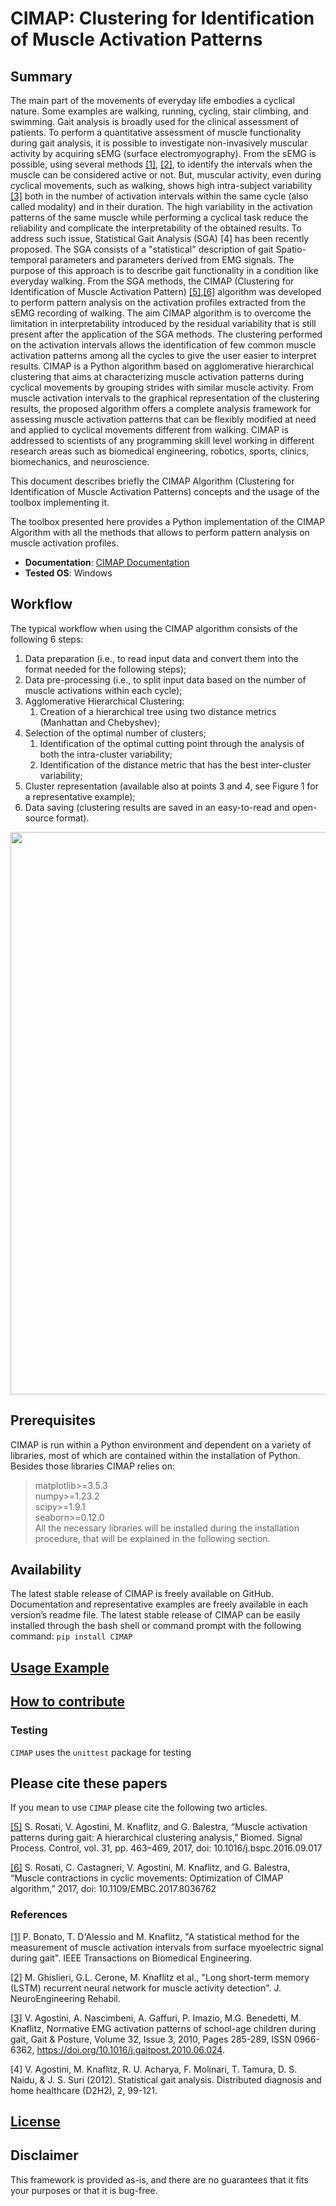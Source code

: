 # CIMAP: Clustering for Identification of Muscle Activation Patterns

## Summary

The main part of the movements of everyday life embodies a cyclical nature. Some examples are walking, running, cycling, stair climbing, and swimming. Gait analysis is broadly used for the clinical assessment of patients. To perform a quantitative assessment of muscle functionality during gait analysis, it is possible to  investigate non-invasively muscular activity by acquiring sEMG (surface electromyography). From the sEMG is possible, using several methods [[1]](https://doi.org/10.1109/10.661154), [[2]](https://doi.org/10.1186/s12984-021-00945-w), to identify the intervals when the muscle can be considered active or not. But, muscular activity, even during cyclical movements, such as walking, shows high intra-subject variability [[3]](https://doi.org/10.1016/j.gaitpost.2010.06.024) both in the number of activation intervals within the same cycle (also called modality) and in their duration. The high variability in the activation patterns of the same muscle while performing a cyclical task reduce the reliability and complicate the interpretability of the obtained results. To address such issue, Statistical Gait Analysis (SGA) [4] has been recently proposed. The SGA consists of a "statistical" description of gait Spatio-temporal parameters and parameters derived from EMG signals. The purpose of this approach is to describe gait functionality in a condition like everyday walking. From the SGA methods, the CIMAP (Clustering for Identification of Muscle Activation Pattern) [[5]](https://doi.org/10.1016/j.bspc.2016.09.017),[[6]](https://doi.org/10.1109/EMBC.2017.8036762) algorithm was developed to perform pattern analysis on the activation profiles extracted from the sEMG recording of walking. The aim CIMAP algorithm is to overcome the  limitation in interpretability introduced by the residual variability that is still present after the application of the SGA methods. The clustering performed on the activation intervals allows the identification of few common muscle activation patterns among all the cycles to give the user easier to interpret results. 
CIMAP is a Python algorithm based on agglomerative hierarchical clustering that aims at characterizing muscle activation patterns during cyclical movements by grouping strides with similar muscle activity. From muscle activation intervals to the graphical representation of the clustering results, the proposed algorithm offers a complete analysis framework for assessing muscle activation patterns that can be flexibly modified at need and applied to cyclical movements different from walking. CIMAP is addressed to scientists of any programming skill level working in different research areas such as biomedical engineering, robotics, sports, clinics, biomechanics, and neuroscience.

 This document describes briefly the CIMAP Algorithm (Clustering for Identification of Muscle Activation Patterns) concepts and the usage of the toolbox implementing it.
 
 The toolbox presented here provides a Python implementation of the CIMAP Algorithm with all the methods that allows to perform pattern analysis on muscle activation profiles.

* **Documentation**: [CIMAP Documentation]()
* **Tested OS**: Windows
 
 ## Workflow
 
 The typical workflow when using the CIMAP algorithm consists of the following 6 steps:
 
1.	Data preparation (i.e., to read input data and convert them into the format needed for the following steps);
2.	Data pre-processing (i.e., to split input data based on the number of muscle activations within each cycle);
3.	Agglomerative Hierarchical Clustering:
      1. Creation of a hierarchical tree using two distance metrics (Manhattan and Chebyshev);
4.	Selection of the optimal number of clusters;
      1.	Identification of the optimal cutting point through the analysis of both the intra-cluster variability;
      2.	Identification of the distance metric that has the best inter-cluster variability;
5.	Cluster representation (available also at points 3 and 4, see Figure 1 for a representative example);
6.	Data saving (clustering results are saved in an easy-to-read and open-source format).


 <img width="900" src="https://github.com/marcoghislieri/CIMAP/blob/master/docs/source/_static/CIMAPworkflow.png">
 
 ## Prerequisites
 CIMAP is run within a Python environment and dependent on a variety of libraries, most of which are contained within the installation of Python.
 Besides those libraries CIMAP relies on:
 >matplotlib>=3.5.3 <br />
 >numpy>=1.23.2 <br />
 >scipy>=1.9.1 <br /> 
 >seaborn>=0.12.0 <br /> 
 All the necessary libraries will be installed during the installation procedure, that will be explained in the following section.
 
 ## Availability
 The latest stable release of CIMAP is freely available on GitHub. Documentation and representative examples are freely available in each version’s readme file. The latest stable release of CIMAP can be easily installed through the bash shell or command prompt with the following command: ```pip install CIMAP```

## [Usage Example]()

## [How to contribute]()

### Testing
``CIMAP`` uses the ``unittest`` package for testing

## Please cite these papers
If you mean to use ``CIMAP`` please cite the following two articles.

[[5]](https://doi.org/10.1016/j.bspc.2016.09.017) S. Rosati, V. Agostini, M. Knaflitz, and G. Balestra, “Muscle activation patterns during gait: A hierarchical clustering analysis,” Biomed. Signal Process. Control, vol. 31, pp. 463–469, 2017, doi: 10.1016/j.bspc.2016.09.017

[[6]](https://doi.org/10.1109/EMBC.2017.8036762) S. Rosati, C. Castagneri, V. Agostini, M. Knaflitz, and G. Balestra, “Muscle contractions in cyclic movements: Optimization of CIMAP algorithm,” 2017, doi: 10.1109/EMBC.2017.8036762

### References

[[1]](https://doi.org/10.1109/10.661154) P. Bonato, T. D'Alessio and M. Knaflitz, "A statistical method for the measurement of muscle activation intervals from surface myoelectric signal during gait". IEEE Transactions on Biomedical Engineering.

[[2]](https://doi.org/10.1186/s12984-021-00945-w) M. Ghislieri, G.L. Cerone, M. Knaflitz et al., "Long short-term memory (LSTM) recurrent neural network for muscle activity detection". J. NeuroEngineering Rehabil.

[[3]](https://doi.org/10.1016/j.gaitpost.2010.06.024) V. Agostini, A. Nascimbeni, A. Gaffuri, P. Imazio, M.G. Benedetti, M. Knaflitz, Normative EMG activation patterns of school-age children during gait, Gait & Posture, Volume 32, Issue 3, 2010, Pages 285-289, ISSN 0966-6362, https://doi.org/10.1016/j.gaitpost.2010.06.024.
 
[4] V. Agostini, M. Knaflitz, R. U. Acharya, F. Molinari, T. Tamura, D. S. Naidu, & J. S. Suri (2012). Statistical gait analysis. Distributed diagnosis and home healthcare (D2H2), 2, 99-121.


## [License]()

## Disclaimer
This framework is provided as-is, and there are no guarantees that it fits your purposes or that it is bug-free.

